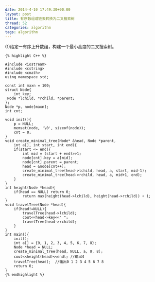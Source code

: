 ```yaml
---
date: 2014-4-10 17:49:30+00:00
layout: post
title: 有序数组或链表转换为二叉搜索树
thread: 52
categories: algorithm
tags: algorithm
---
```


(1)给定一有序上升数组，构建一个最小高度的二叉搜索树。

	{% highlight C++ %}
	
	#include <iostream>
	#include <cstring>
	#include <cmath>
	using namespace std;

	const int maxn = 100;
	struct Node{
		int key;
   	 Node *lchild, *rchild, *parent;
	};
	Node *p, node[maxn];
	int cnt;

	void init(){
		p = NULL;
		memset(node, '\0', sizeof(node));
		cnt = 0;
	}
	void create_minimal_tree(Node* &head, Node *parent, 
		int a[], int start, int end){
		if(start <= end){
        	int mid = (start + end)>>1;
        	node[cnt].key = a[mid];
        	node[cnt].parent = parent;
        	head = &node[cnt++];
        	create_minimal_tree(head->lchild, head, a, start, mid-1);
        	create_minimal_tree(head->rchild, head, a, mid+1, end);
    	}
	}
	int height(Node *head){
    	if(head == NULL) return 0;
        	return max(height(head->lchild), height(head->rchild)) + 1;
	}
	void travelTree(Node *head){
    	if(head!=NULL){
        	travelTree(head->lchild);
        	cout<<head->key<<" ";
        	travelTree(head->rchild);
    	}
	}
	int main(){
		init();
    	int a[] = {0, 1, 2, 3, 4, 5, 6, 7, 8};
    	Node *head = NULL;
    	create_minimal_tree(head, NULL, a, 0, 8);
    	cout<<height(head)<<endl; //输出4
    	travelTree(head);  //输出0 1 2 3 4 5 6 7 8
    	return 0;
	}
	{% endhighlight %}

